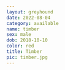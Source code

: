 ```yaml
---
layout: greyhound
date: 2022-08-04
category: available
name: timber
sex: male
dob: 2018-10-10
color: red
title: Timber
pic: timber.jpg
---
```


